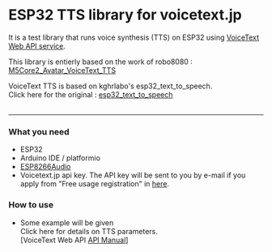# ESP32 TTS library for voicetext.jp
It is a test library that runs voice synthesis (TTS) on ESP32 using [VoiceText Web API service](https://cloud.voicetext.jp/webapi).

This library is entierly based on the work of robo8080 : [M5Core2_Avatar_VoiceText_TTS ](https://github.com/robo8080/M5Core2_Avatar_VoiceText_TTS)

VoiceText TTS is based on kghrlabo's esp32_text_to_speech. <br>
Click here for the original : [esp32_text_to_speech](https://github.com/kghrlabo/esp32_text_to_speech) <br><br>


---

### What you need ###
* ESP32 <br>
* Arduino IDE / platformio <br>
* [ESP8266Audio](https://github.com/earlephilhower/ESP8266Audio/) <br>
* Voicetext.jp api key. The API key will be sent to you by e-mail if you apply from "Free usage registration" in [here](https://cloud.voicetext.jp/webapi/). <br>



### How to use ###
* Some example will be given <br>
Click here for details on TTS parameters. <br>
[VoiceText Web API [API Manual](https://cloud.voicetext.jp/webapi/docs/api/)]
<br> <br> 
